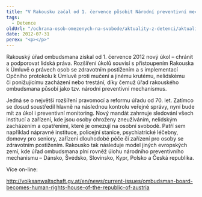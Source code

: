 ```yaml
---
title: "V Rakousku začal od 1. července působit Národní preventivní mechanismus"
tags:
  - Detence
oldUrl: "/ochrana-osob-omezenych-na-svobode/aktuality-z-detenci/aktuality-z-detenci-2012/v-rakousku-zacal-od-1-cervence-pusobit-narodni-preventivni-mechanismus/"
date: 2012-07-31
perex: "<p></p>"
---
```


<!-- imported from the old website -->

<p>Rakouský úřad ombudsmana získal od 1. července 2012 nový úkol – chránit a podporovat lidská práva. Rozšíření úkolů souvisí s přistoupením Rakouska k Úmluvě o právech osob se zdravotním postižením a s implementací Opčního protokolu k Úmluvě proti mučení a jinému krutému, nelidskému či ponižujícímu zacházení nebo trestání, díky čemuž úřad rakouského ombudsmana působí jako tzv. národní preventivní mechanismus. </p><p>Jedná se o největší rozšíření pravomocí a reformu úřadu od 70. let. Zatímco se dosud soustředil hlavně na následnou kontrolu veřejné správy, nyní bude mít za úkol i preventivní monitoring. Nový mandát zahrnuje sledování všech institucí a zařízení, kde jsou osoby ohroženy zneužíváním, nelidským zacházením a opatřeními, které je omezují na osobní svobodě. Patří sem například nápravné instituce, policejní stanice, psychiatrické léčebny, domovy pro seniory, zařízení dlouhodobé péče či zařízení pro osoby se zdravotním postižením. Rakousko tak následuje model jiných evropských zemí, kde úřad ombudsmana plní rovněž úlohu národního preventivního mechanismu – Dánsko, Švédsko, Slovinsko, Kypr, Polsko a Česká republika.</p><p>Více on-line:</p><p><a title="Otevření do nového okna" href="http://volksanwaltschaft.gv.at/en/news/current-issues/ombudsman-board-becomes-human-rights-house-of-the-republic-of-austria" target="_blank">http://volksanwaltschaft.gv.at/en/news/current-issues/ombudsman-board-becomes-human-rights-house-of-the-republic-of-austria</a> </p>
